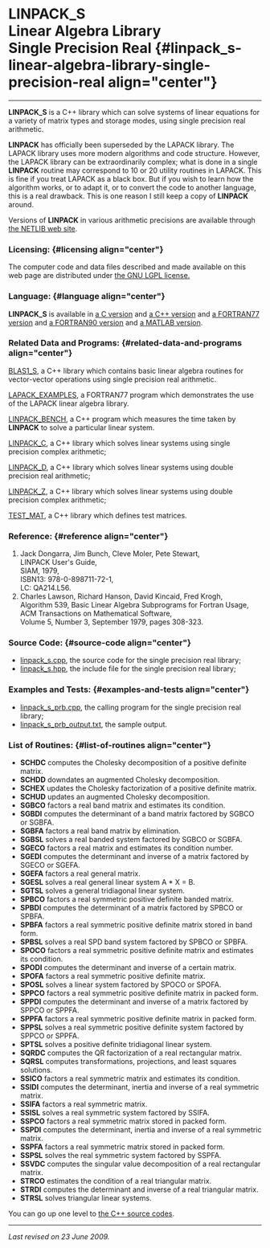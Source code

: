 LINPACK\_S\
Linear Algebra Library\
Single Precision Real {#linpack_s-linear-algebra-library-single-precision-real align="center"}
=======================

------------------------------------------------------------------------

**LINPACK\_S** is a C++ library which can solve systems of linear
equations for a variety of matrix types and storage modes, using single
precision real arithmetic.

**LINPACK** has officially been superseded by the LAPACK library. The
LAPACK library uses more modern algorithms and code structure. However,
the LAPACK library can be extraordinarily complex; what is done in a
single **LINPACK** routine may correspond to 10 or 20 utility routines
in LAPACK. This is fine if you treat LAPACK as a black box. But if you
wish to learn how the algorithm works, or to adapt it, or to convert the
code to another language, this is a real drawback. This is one reason I
still keep a copy of **LINPACK** around.

Versions of **LINPACK** in various arithmetic precisions are available
through [the NETLIB web site](http://www.netlib.org/).

### Licensing: {#licensing align="center"}

The computer code and data files described and made available on this
web page are distributed under [the GNU LGPL
license.](../../txt/gnu_lgpl.txt)

### Language: {#language align="center"}

**LINPACK\_S** is available in [a C
version](../../c_src/linpack_s/linpack_s.html) and [a C++
version](../../cpp_src/linpack_s/linpack_s.html) and [a FORTRAN77
version](../../f77_src/linpack_s/linpack_s.html) and [a FORTRAN90
version](../../f_src/linpack_s/linpack_s.html) and [a MATLAB
version](../../m_src/linpack_s/linpack_s.html).

### Related Data and Programs: {#related-data-and-programs align="center"}

[BLAS1\_S](../../cpp_src/blas1_s/blas1_s.html), a C++ library which
contains basic linear algebra routines for vector-vector operations
using single precision real arithmetic.

[LAPACK\_EXAMPLES](../../f77_src/lapack_examples/lapack_examples.html),
a FORTRAN77 program which demonstrates the use of the LAPACK linear
algebra library.

[LINPACK\_BENCH](../../cpp_src/linpack_bench/linpack_bench.html), a C++
program which measures the time taken by **LINPACK** to solve a
particular linear system.

[LINPACK\_C](../../cpp_src/linpack_c/linpack_c.html), a C++ library
which solves linear systems using single precision complex arithmetic;

[LINPACK\_D](../../cpp_src/linpack_d/linpack_d.html), a C++ library
which solves linear systems using double precision real arithmetic;

[LINPACK\_Z](../../cpp_src/linpack_z/linpack_z.html), a C++ library
which solves linear systems using double precision complex arithmetic;

[TEST\_MAT](../../cpp_src/test_mat/test_mat.html), a C++ library which
defines test matrices.

### Reference: {#reference align="center"}

1.  Jack Dongarra, Jim Bunch, Cleve Moler, Pete Stewart,\
    LINPACK User's Guide,\
    SIAM, 1979,\
    ISBN13: 978-0-898711-72-1,\
    LC: QA214.L56.
2.  Charles Lawson, Richard Hanson, David Kincaid, Fred Krogh,\
    Algorithm 539, Basic Linear Algebra Subprograms for Fortran Usage,\
    ACM Transactions on Mathematical Software,\
    Volume 5, Number 3, September 1979, pages 308-323.

### Source Code: {#source-code align="center"}

-   [linpack\_s.cpp](linpack_s.cpp), the source code for the single
    precision real library;
-   [linpack\_s.hpp](linpack_s.hpp), the include file for the single
    precision real library;

### Examples and Tests: {#examples-and-tests align="center"}

-   [linpack\_s\_prb.cpp](linpack_s_prb.cpp), the calling program for
    the single precision real library;
-   [linpack\_s\_prb\_output.txt](linpack_s_prb_output.txt), the sample
    output.

### List of Routines: {#list-of-routines align="center"}

-   **SCHDC** computes the Cholesky decomposition of a positive definite
    matrix.
-   **SCHDD** downdates an augmented Cholesky decomposition.
-   **SCHEX** updates the Cholesky factorization of a positive definite
    matrix.
-   **SCHUD** updates an augmented Cholesky decomposition.
-   **SGBCO** factors a real band matrix and estimates its condition.
-   **SGBDI** computes the determinant of a band matrix factored by
    SGBCO or SGBFA.
-   **SGBFA** factors a real band matrix by elimination.
-   **SGBSL** solves a real banded system factored by SGBCO or SGBFA.
-   **SGECO** factors a real matrix and estimates its condition number.
-   **SGEDI** computes the determinant and inverse of a matrix factored
    by SGECO or SGEFA.
-   **SGEFA** factors a real general matrix.
-   **SGESL** solves a real general linear system A \* X = B.
-   **SGTSL** solves a general tridiagonal linear system.
-   **SPBCO** factors a real symmetric positive definite banded matrix.
-   **SPBDI** computes the determinant of a matrix factored by SPBCO or
    SPBFA.
-   **SPBFA** factors a real symmetric positive definite matrix stored
    in band form.
-   **SPBSL** solves a real SPD band system factored by SPBCO or SPBFA.
-   **SPOCO** factors a real symmetric positive definite matrix and
    estimates its condition.
-   **SPODI** computes the determinant and inverse of a certain matrix.
-   **SPOFA** factors a real symmetric positive definite matrix.
-   **SPOSL** solves a linear system factored by SPOCO or SPOFA.
-   **SPPCO** factors a real symmetric positive definite matrix in
    packed form.
-   **SPPDI** computes the determinant and inverse of a matrix factored
    by SPPCO or SPPFA.
-   **SPPFA** factors a real symmetric positive definite matrix in
    packed form.
-   **SPPSL** solves a real symmetric positive definite system factored
    by SPPCO or SPPFA.
-   **SPTSL** solves a positive definite tridiagonal linear system.
-   **SQRDC** computes the QR factorization of a real rectangular
    matrix.
-   **SQRSL** computes transformations, projections, and least squares
    solutions.
-   **SSICO** factors a real symmetric matrix and estimates its
    condition.
-   **SSIDI** computes the determinant, inertia and inverse of a real
    symmetric matrix.
-   **SSIFA** factors a real symmetric matrix.
-   **SSISL** solves a real symmetric system factored by SSIFA.
-   **SSPCO** factors a real symmetric matrix stored in packed form.
-   **SSPDI** computes the determinant, inertia and inverse of a real
    symmetric matrix.
-   **SSPFA** factors a real symmetric matrix stored in packed form.
-   **SSPSL** solves the real symmetric system factored by SSPFA.
-   **SSVDC** computes the singular value decomposition of a real
    rectangular matrix.
-   **STRCO** estimates the condition of a real triangular matrix.
-   **STRDI** computes the determinant and inverse of a real triangular
    matrix.
-   **STRSL** solves triangular linear systems.

You can go up one level to [the C++ source codes](../cpp_src.html).

------------------------------------------------------------------------

*Last revised on 23 June 2009.*
